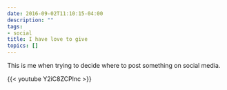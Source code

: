 ```yaml
---
date: 2016-09-02T11:10:15-04:00
description: ""
tags:
- social
title: I have love to give
topics: []
---
```


This is me when trying to decide where to post something on social media.

{{< youtube Y2iC8ZCPlnc >}}
